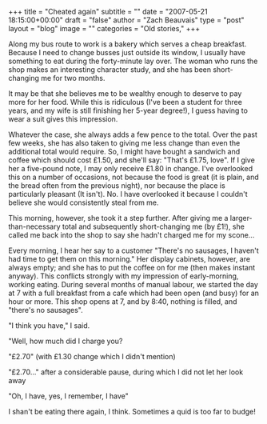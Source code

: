 +++
title = "Cheated again"
subtitle = ""
date = "2007-05-21 18:15:00+00:00"
draft = "false"
author = "Zach Beauvais"
type = "post"
layout = "blog"
image = ""
categories = "Old stories,"
+++

Along my bus route to work is a bakery which serves a cheap breakfast.
Because I need to change busses just outside its window, I usually have
something to eat during the forty-minute lay over. The woman who runs
the shop makes an interesting character study, and she has been
short-changing me for two months.

It may be that she believes me to be wealthy enough to deserve to
pay more for her food. While this is ridiculous (I've been a student
for three years, and my wife is still finishing her 5-year degree!), I
guess having to wear a suit gives this impression.

Whatever the case, she always adds a few pence to the total. Over
the past few weeks, she has also taken to giving me less change than
even the additional total would require. So, I might have bought a
sandwich and coffee which should cost £1.50, and she'll say: "That's
£1.75, love". If I give her a five-pound note, I may only receive £1.80
in change. I've overlooked this on a number of occasions, not because
the food is great (it is plain, and the bread often from the previous
night), nor because the place is particularly pleasant (It isn't). No.
I have overlooked it because I couldn't believe she would consistently
steal from me.

This morning, however,  she took it a step further. After giving me
a larger-than-necessary total and subsequently short-changing me (by
£1!), she called me back into the shop to say she hadn't charged me for
my scone...

Every morning, I hear her say to a customer "There's no sausages, I
haven't had time to get them on this morning." Her display cabinets,
however, are always empty; and she has to put the coffee on for me
(then makes instant anyway). This conflicts strongly with my impression
of early-morning, working eating. During several months of manual
labour, we started the day at 7 with a full breakfast from a cafe which
had been open (and busy) for an hour or more. This shop opens at 7, and
by 8:40, nothing is filled, and "there's no sausages".

"I think you have," I said.

"Well, how much did I charge you?

"£2.70" (with £1.30 change which I didn't mention)

"£2.70..." after a considerable pause, during which I did not let her look away

"Oh, I have, yes, I remember, I have"

I  shan't be eating there again, I think. Sometimes a quid is too far to budge!
